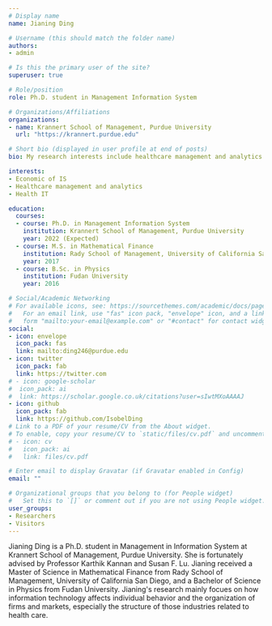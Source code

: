 ```yaml
---
# Display name
name: Jianing Ding

# Username (this should match the folder name)
authors:
- admin

# Is this the primary user of the site?
superuser: true

# Role/position
role: Ph.D. student in Management Information System

# Organizations/Affiliations
organizations:
- name: Krannert School of Management, Purdue University
  url: "https://krannert.purdue.edu"

# Short bio (displayed in user profile at end of posts)
bio: My research interests include healthcare management and analytics.

interests:
- Economic of IS
- Healthcare management and analytics
- Health IT

education:
  courses:
  - course: Ph.D. in Management Information System
    institution: Krannert School of Management, Purdue University
    year: 2022 (Expected)
  - course: M.S. in Mathematical Finance
    institution: Rady School of Management, University of California San Diego
    year: 2017
  - course: B.Sc. in Physics
    institution: Fudan University
    year: 2016

# Social/Academic Networking
# For available icons, see: https://sourcethemes.com/academic/docs/page-builder/#icons
#   For an email link, use "fas" icon pack, "envelope" icon, and a link in the
#   form "mailto:your-email@example.com" or "#contact" for contact widget.
social:
- icon: envelope
  icon_pack: fas
  link: mailto:ding246@purdue.edu
- icon: twitter
  icon_pack: fab
  link: https://twitter.com
# - icon: google-scholar
#  icon_pack: ai
#  link: https://scholar.google.co.uk/citations?user=sIwtMXoAAAAJ
- icon: github
  icon_pack: fab
  link: https://github.com/IsobelDing
# Link to a PDF of your resume/CV from the About widget.
# To enable, copy your resume/CV to `static/files/cv.pdf` and uncomment the lines below.
# - icon: cv
#   icon_pack: ai
#   link: files/cv.pdf

# Enter email to display Gravatar (if Gravatar enabled in Config)
email: ""

# Organizational groups that you belong to (for People widget)
#   Set this to `[]` or comment out if you are not using People widget.
user_groups:
- Researchers
- Visitors
---
```


Jianing Ding is a Ph.D. student in Management in Information System at Krannert School of Management, Purdue University. She is fortunately advised by Professor Karthik Kannan and Susan F. Lu. Jianing received a Master of Science in Mathematical Finance from Rady School of Management, University of California San Diego, and a Bachelor of Science in Physics from Fudan University.
Jianing's research mainly focues on how information technology affects individual behavior and the organization of firms and markets, especially the structure of those industries related to health care.
